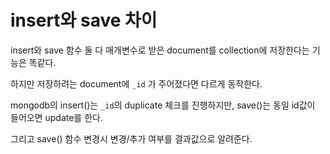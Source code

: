 insert와 save 차이
=====================

insert와 save 함수 둘 다 매개변수로 받은 document를 collection에 저장한다는 기능은 똑같다.

하지만 저장하려는 document에 `_id` 가 주어졌다면 다르게 동작한다.

mongodb의 insert()는 `_id`의 duplicate 체크를 진행하지만, save()는 동일 id값이 들어오면 update를 한다.

그리고 save() 함수 변경시 변경/추가 여부를 결과값으로 알려준다.
